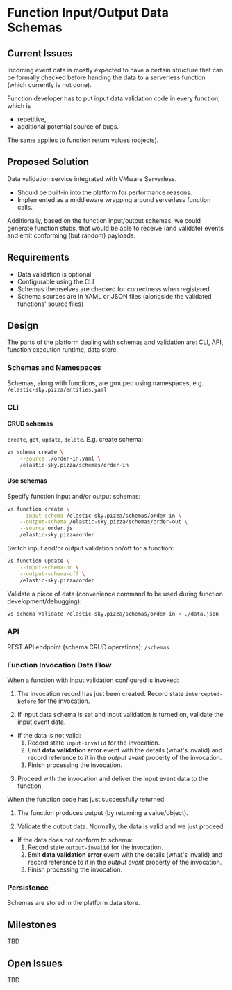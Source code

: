 # Function Input/Output Data Schemas



## Current Issues
  
Incoming event data is mostly expected to have a certain structure that can be formally checked before handing the data to a serverless function (which currently is not done).

Function developer has to put input data validation code in every function, which is
  - repetitive,
  - additional potential source of bugs.

The same applies to function return values (objects).


## Proposed Solution

Data validation service integrated with VMware Serverless.
  - Should be built-in into the platform for performance reasons.
  - Implemented as a middleware wrapping around serverless function calls.

Additionally, based on the function input/output schemas, we could generate function stubs, that would be able to receive (and validate) events and emit conforming (but random) payloads. 


## Requirements
  
  - Data validation is optional
  - Configurable using the CLI
  - Schemas themselves are checked for correctness when registered
  - Schema sources are in YAML or JSON files (alongside the validated functions' source files)


## Design

The parts of the platform dealing with schemas and validation are: CLI, API, function execution runtime, data store.

### Schemas and Namespaces

Schemas, along with functions, are grouped using namespaces, e.g. `/elastic-sky.pizza/entities.yaml`


### CLI

#### CRUD schemas

`create`, `get`, `update`, `delete`. E.g. create schema:

```bash
vs schema create \
    --source ./order-in.yaml \
    /elastic-sky.pizza/schemas/order-in
```

#### Use schemas

Specify function input and/or output schemas:
```bash
vs function create \
    --input-schema /elastic-sky.pizza/schemas/order-in \
    --output-schema /elastic-sky.pizza/schemas/order-out \
    --source order.js
    /elastic-sky.pizza/order
```

Switch input and/or output validation on/off for a function:
```bash
vs function update \
    --input-schema-on \
    --output-schema-off \
    /elastic-sky.pizza/order
```

Validate a piece of data (convenience command to be used during function development/debugging):
```bash
vs schema validate /elastic-sky.pizza/schemas/order-in < ./data.json
```


### API

REST API endpoint (schema CRUD operations): `/schemas`


### Function Invocation Data Flow

When a function with input validation configured is invoked:

1. The invocation record has just been created. Record state `intercepted-before` for the invocation.

2. If input data schema is set and input validation is turned on, validate the input event data. 
  - If the data is not valid:
    1. Record state `input-invalid` for the invocation.
    2. Emit **data validation error** event with the details (what's invalid) and record reference to it in the _output event_ property of the invocation.
    3. Finish processing the invocation. 

3. Proceed with the invocation and deliver the input event data to the function.


When the function code has just successfully returned: 

1. The function produces output (by returning a value/object). 

2. Validate the output data. Normally, the data is valid and we just proceed.
  - If the data does not conform to schema:
    1. Record state `output-invalid` for the invocation.
    2. Emit **data validation error** event with the details (what's invalid) and record reference to it in the _output event_ property of the invocation.
    3. Finish processing the invocation.

### Persistence

Schemas are stored in the platform data store.


## Milestones

TBD


## Open Issues

TBD

